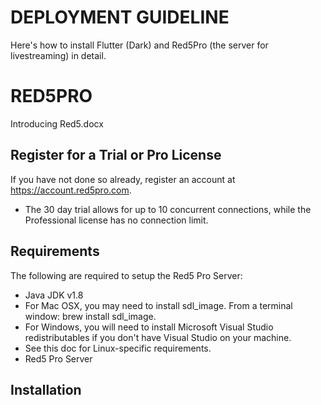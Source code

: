 # DEPLOYMENT GUIDELINE

Here's how to install Flutter (Dark) and Red5Pro (the server for livestreaming) in detail.

</hr>

# RED5PRO

Introducing Red5.docx

## Register for a Trial or Pro License
If you have not done so already, register an account at https://account.red5pro.com.

* The 30 day trial allows for up to 10 concurrent connections, while the Professional license has no connection limit.

## Requirements
The following are required to setup the Red5 Pro Server:

 - Java JDK v1.8
 - For Mac OSX, you may need to install sdl_image. From a terminal window: brew install sdl_image.
 - For Windows, you will need to install Microsoft Visual Studio redistributables if you don't have Visual Studio on your machine.
 - See this doc for Linux-specific requirements.
 - Red5 Pro Server

## Installation

<link Install Red5Pro.docx />
